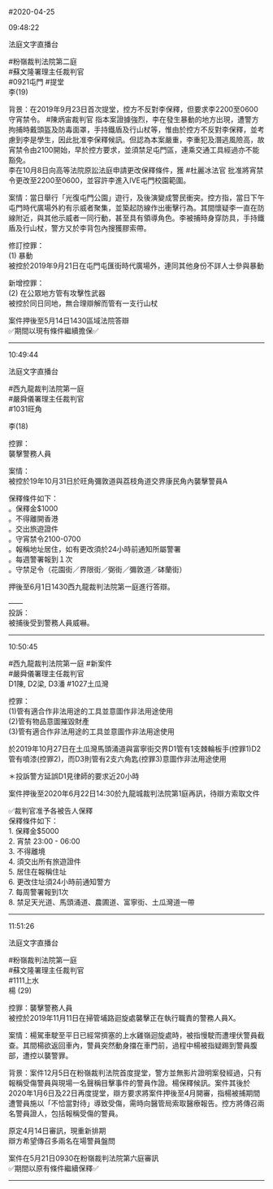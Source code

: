#2020-04-25


09:48:22

法庭文字直播台

\#粉嶺裁判法院第二庭  
\#蘇文隆署理主任裁判官  
\#0921屯門 \#提堂  
李(19)  
  
背景：在2019年9月23日首次提堂，控方不反對李保釋，但要求李2200至0600守宵禁令。 \#陳炳宙裁判官 指本案證據強烈，李在發生暴動的地方出現，遭警方拘捕時戴頭盔及防毒面罩，手持鐵盾及行山杖等，惟由於控方不反對李保釋，並考慮到李是學生，因此批准李保釋候訊。但認為本案嚴重，李重犯及潛逃風險高，故宵禁令由2100開始，早於控方要求，並須禁足屯門區，連乘交通工具經過亦不能豁免。  
李在10月8日向高等法院原訟法庭申請更改保釋條件，獲 \#杜麗冰法官 批准將宵禁令更改至2200至0600，並容許李進入IVE屯門校園範圍。  
  
案情：當日舉行「光復屯門公園」遊行，及後演變成警民衝突。控方指，當日下午屯門時代廣場外約有示威者聚集，並築起防線作出衝擊行為。其間懷疑李一直在防線附近，與其他示威者一同行動，甚至具有領導角色。李被捕時身穿防具，手持鐵盾及行山杖，警方又於李背包內搜獲膠索帶。  
  
修訂控罪：  
(1) 暴動  
被控於2019年9月21日在屯門屯匯街時代廣場外，連同其他身份不詳人士參與暴動  
  
新增控罪：  
(2) 在公眾地方管有攻擊性武器  
被控於同日同地，無合理辯解而管有一支行山杖  
  
案件押後至5月14日1430區域法院答辯  
✅期間以現有條件繼續擔保✅

---
      
10:49:44

法庭文字直播台

\#西九龍裁判法院第一庭  
\#嚴舜儀署理主任裁判官  
\#1031旺角  
  
李(18)  
  
控罪：  
襲擊警務人員  
  
案情：  
被控於19年10月31日於旺角彌敦道與荔枝角道交界康民角內襲擊警員A  
  
保釋條件如下：  
。保釋金$1000  
。不得離開香港  
。交出旅遊證件  
。守宵禁令2100-0700  
。報稱地址居住，如有更改須於24小時前通知所屬警署  
。每週警署報到１次  
。守禁足令（花園街／界限街／弼街／彌敦道／砵蘭街）  
  
押後至6月1日1430西九龍裁判法院第一庭進行答辯。  
  
——  
投訴：  
被捕後受到警務人員威嚇。

---
      
10:50:45



\#西九龍裁判法院第一庭 \#新案件  
\#嚴舜儀署理主任裁判官  
D1陳, D2梁, D3潘 \#1027土瓜灣  
  
控罪：  
(1)管有適合作非法用途的工具並意圖作非法用途使用  
(2)管有物品意圖摧毀財產  
(3)管有適合作非法用途的工具並意圖作非法用途使用  
  
於2019年10月27日在土瓜灣馬頭涌道與富寧街交界D1管有1支棘輪板手(控罪1)D2管有噴漆(控罪2)，而D3則管有2支六角匙(控罪3)意圖作非法用途使用  
  
＊投訴警方延誤D1見律師的要求近20小時  
  
案件押後至2020年6月22日14:30於九龍城裁判法院第1庭再訊，待辯方索取文件  
  
✅裁判官准予各被告人保釋  
保釋條件如下：  
1\. 保釋金$5000  
2\. 宵禁 23:00 - 06:00  
3\. 不得離境  
4\. 須交出所有旅遊證件  
5\. 居住在報稱住址  
6\. 更改住址須24小時前通知警方  
7\. 每周警署報到1次  
8\. 禁足天光道、馬頭涌道、農圃道、富寧街、土瓜灣道一帶

---
      
11:51:26

法庭文字直播台

\#粉嶺裁判法院第一庭  
\#蘇文隆署理主任裁判官  
\#1111上水  
楊 (29)  
  
控罪：襲擊警務人員  
被控於2019年11月11日在掃管埔路迴旋處襲擊正在執行職責的警務人員X。  
  
案情：楊駕車駛至平日已經常擠塞的上水雞嶺迴旋處時，被指慢駛而遭埋伏警員截查。其間楊欲返回車內，警員突然動身擋在車門前，過程中楊被指疑踢到警員腹部，遭控以襲警罪。  
  
背景：案件12月5日在粉嶺裁判法院首度提堂，警方並無影片證明案發經過，只有報稱受傷警員與現場一名聲稱目擊事件的警員作證。楊保釋候訊。案件其後於2020年1月6日及22日再度提堂，辯方要求將案件押後至4月開審，指楊被捕期間遭警員施以「不恰當對待」導致受傷，需時向醫管局索取醫療報告。控方將傳召兩名警員證人，包括報稱受傷的警員。  
  
原定4月14日審訊，現重新排期  
辯方希望傳召多兩名在場警員盤問  
  
案件在5月21日0930在粉嶺裁判法院第六庭審訊  
✅期間以原有條件繼續保釋✅

---
      